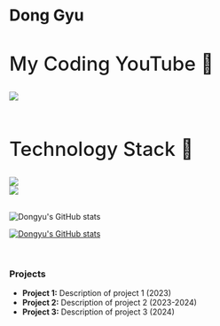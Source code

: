 <h1>Dong Gyu</h1>

<div style="margin-top:30px; margin-bottom:30px;">
  <h2 style="font-size:35px; font-weight:500;">My Coding YouTube 💪</h2>
</div>

<div style="display:flex; flex-direction: column;">
  <img src="https://img.shields.io/badge/Youtube-FF0000?style=flat-square&logo=Youtube&logoColor=white"/>
</div>

<br>

<div style="margin-top:30px; margin-bottom:30px;">
  <h2 style="font-size:35px; font-weight:500;">Technology Stack 💪</h2>
</div>

<div style="display:flex; flex-direction: column;">
  <img src="https://img.shields.io/badge/React-61DAFB?style=flat-square&logo=React&logoColor=white"/>
  <img src="https://img.shields.io/badge/Django-092E20?style=flat-square&logo=Django&logoColor=white"/>
 
</div>

<br>

![Dongyu's GitHub stats](https://github-readme-stats.vercel.app/api?username=dongyu-youn&show_icons=true&theme=radical)

[![Dongyu's GitHub stats](https://github-readme-stats.vercel.app/api/top-langs/?username=dongyu-youn&show_icons=true&hide_border=true&title_color=004386&icon_color=004386&layout=compact)](https://github.com/dongyu-youn)

<br>

### Projects

- **Project 1:** Description of project 1 (2023)
- **Project 2:** Description of project 2 (2023-2024)
- **Project 3:** Description of project 3 (2024)

